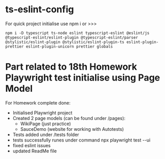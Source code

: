 # ts-eslint-config
For quick project initialise use npm i or >>>

```
npm i -D typescript ts-node eslint typescript-eslint @eslint/js @typescript-eslint/eslint-plugin @typescript-eslint/parser @stylistic/eslint-plugin @stylistic/eslint-plugin-ts eslint-plugin-prettier eslint-plugin-unicorn prettier globals
```
# Part related to 18th Homework Playwright test initialise using Page Model

For Homework complete done:

  - Initialised Playwright project
  - Created 2 page models (can be found under /pages):
     - WikiPage (just practice)
     - SauceDemo (website for working with Autotests)
  - Tests added under /tests folder
  - tests successfully runes under command npx playwright test --ui 
  - fixed eslint issues
  - updated ReadMe file